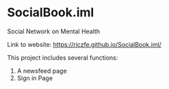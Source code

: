 # SocialBook.iml
Social Network on Mental Health

Link to website: https://riczfe.github.io/SocialBook.iml/

This project includes several functions:

1. A newsfeed page
2. Sign in Page
